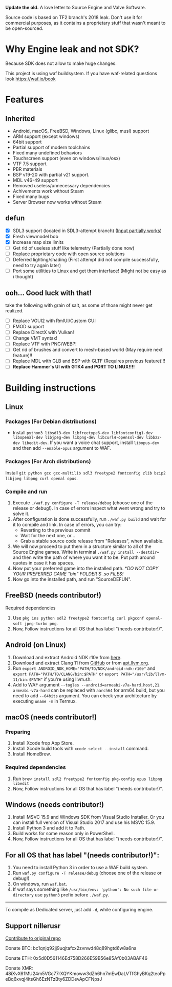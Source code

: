 **Update the old.** A love letter to Source Engine and Valve Software.

Source code is based on TF2 branch's 2018 leak. Don't use it for commercial purposes, as it contains a proprietary stuff that wasn't meant to be open-sourced.

# Why Engine leak and not SDK?
Because SDK does not allow to make huge changes. 

This project is using waf buildsystem. If you have waf-related questions look https://waf.io/book

# Features
## Inherited
- Android, macOS, FreeBSD, Windows, Linux (glibc, musl) support
- ARM support (except windows)
- 64bit support
- Partial support of modern toolchains
- Fixed many undefined behaviors
- Touchscreen support (even on windows/linux/osx)
- VTF 7.5 support
- PBR materials
- BSP v19-20 with partial v21 support.
- MDL v46-49 support
- Removed useless/unnecessary dependencies
- Achivements work without Steam
- Fixed many bugs
- Server Browser now works without Steam
## defun
- [X] SDL3 support (located in SDL3-attempt branch) ([Input partially works](https://gitlab.com/defun/engine/-/issues/1))
- [X] Fresh viewmodel bob
- [X] Increase map size limits
- [ ] Get rid of useless stuff like telemetry (Partially done now)
- [ ] Replace proprietary code with open source solutions
- [ ] Deferred lighting/shading (First attempt did not compile successfully, need to try again later)
- [ ] Port some utilities to Linux and get them interface! (Might not be easy as i thought)
## ooh... Good luck with that!
take the following with grain of salt, as some of those might never get realized.
- [ ] Replace VGUI2 with RmlUI/Custom GUI
- [ ] FMOD support
- [ ] Replace DirectX with Vulkan!
- [ ] Change VMT syntax!
- [ ] Replace VTF with PNG/WEBP!
- [ ] Get rid of brushes and convert to mesh-based world (May require next feature)!!
- [ ] Replace MDL with GLB and BSP with GLTF (Requires previous feature)!!!
- [ ] **Replace Hammer's UI with GTK4 and PORT TO LINUX!!!!**

# Building instructions
## Linux
### Packages (For Debian distributions)
* Install `python3 libsdl3-dev libfreetype6-dev libfontconfig1-dev libopenal-dev libjpeg-dev libpng-dev libcurl4-openssl-dev libbz2-dev libedit-dev`.
If you want a voice chat support, install `libopus-dev` and then add `--enable-opus` argument to WAF.

### Packages (For Arch distributions)
Install `git python gcc gcc-multilib sdl3 freetype2 fontconfig zlib bzip2 libjpeg libpng curl openal opus`.

### Compile and run
1. Execute `./waf.py configure -T release/debug` (choose one of the release or debug!). In case of errors inspect what went wrong and try to solve it.
2. After configuration is done successfully, run `./waf.py build` and wait for it to compile and link. In case of errors, you can try:
   * Reverting to the previous commit
   * Wait for the next one, or...
   * Grab a stable source code release from "Releases", when available.
3. We will now proceed to put them in a structure similar to all of the Source Engine games. Write in terminal `./waf.py install --destdir=` and then write the path of where you want it to be. Put path around quotes in case it has spaces.
4. Now put your preferred game into the installed path. **DO NOT COPY YOUR PREFERRED GAME "bin" FOLDER'S *.so FILES!**
5. Now go into the installed path, and run "SourceDEFUN".


## FreeBSD (needs contributor!)
Required dependencies

1. Use `pkg ins python sdl2 freetype2 fontconfig curl pkgconf openal-soft jpeg-turbo png`.
2. Now, Follow instructions for all OS that has label "(needs contributor!)".

## Android (on Linux)
1. Download and extract Android NDK r10e from [here](https://github.com/android/ndk/wiki/Unsupported-Downloads).
2. Download and extract Clang 11 from [GitHub](https://github.com/llvm/llvm-project/releases/download/llvmorg-11.1.0/clang+llvm-11.1.0-x86_64-linux-gnu-ubuntu-16.04.tar.xz) or from [apt.llvm.org](https://apt.llvm.org/).
3. Run `export ANDROID_NDK_HOME="PATH/TO/NDK/android-ndk-r10e"` and `export PATH="PATH/TO/CLANG/bin:$PATH"` or `export PATH="/usr/lib/llvm-11/bin:$PATH"` if you're using llvm.sh.
4. Add to WAF argument `--togles --android=armeabi-v7a-hard,host,21`. `armeabi-v7a-hard` can be replaced with `aarch64` for arm64 build, but you need to add `--64bits` argument. You can check your architecture by executing `uname -m` in Termux.

## macOS (needs contributor!)
### Preparing

1. Install Xcode frop App Store.
2. Install Xcode build tools with `xcode-select --install` command.
3. Install HomeBrew.

### Required dependencies
1. Run `brew install sdl2 freetype2 fontconfig pkg-config opus libpng libedit`
2. Now, Follow instructions for all OS that has label "(needs contributor!)".


## Windows (needs contributor!)

1. Install MSVC 15.9 and Windows SDK from Visual Studio Installer. Or you can install full version of Visual Studio 2017 and use his MSVC 15.9.
2. Install Python 3 and add it to Path.
3. Build works for some reason only in PowerShell.
4. Now, Follow instructions for all OS that has label "(needs contributor!)".


## For all OS that has label "(needs contributor!)":
1. You need to install Python 3 in order to use a WAF build system.
2. Run `waf.py configure -T release/debug` (choose one of the release or debug!)
3. On windows, run `waf.bat`.
4. If waf says something like `/usr/bin/env: 'python': No such file or directory` use `python3` prefix before `./waf.py`.

-------------
To compile as Dedicated server, just add `-d`, while configuring engine.



## Support nillerusr
[Contribute to original repo](https://github.com/nillerusr/source-engine)

Donate BTC: bc1qnjq92jj9uqjtafcx2zvnwd48q89hgtd6w8a6na

Donate ETH: 0x5d0D561146Ed758D266E59B56e85Af0b03ABAF46

Donate XMR: 48iXvX61MU24m5VGc77rXQYKmoww3dZh6hn7mEwDaLVTfGhyBKq2teoPpeBq6xvqj4itsGh6EzNTzBty6ZDDevApCFNpsJ
